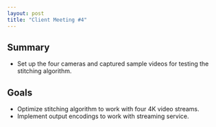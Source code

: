```yaml
---
layout: post
title: "Client Meeting #4"
---
```


## Summary 
- Set up the four cameras and captured sample videos for testing the stitching algorithm.

## Goals
- Optimize stitching algorithm to work with four 4K video streams.
- Implement output encodings to work with streaming service. 

